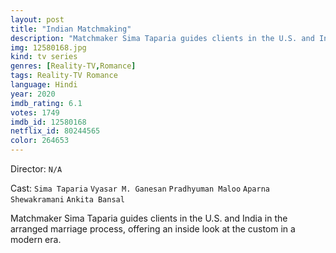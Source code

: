 ```yaml
---
layout: post
title: "Indian Matchmaking"
description: "Matchmaker Sima Taparia guides clients in the U.S. and India in the arranged marriage process, offering an inside look at the custom in a modern era..."
img: 12580168.jpg
kind: tv series
genres: [Reality-TV,Romance]
tags: Reality-TV Romance 
language: Hindi
year: 2020
imdb_rating: 6.1
votes: 1749
imdb_id: 12580168
netflix_id: 80244565
color: 264653
---
```

Director: `N/A`  

Cast: `Sima Taparia` `Vyasar M. Ganesan` `Pradhyuman Maloo` `Aparna Shewakramani` `Ankita Bansal` 

Matchmaker Sima Taparia guides clients in the U.S. and India in the arranged marriage process, offering an inside look at the custom in a modern era.